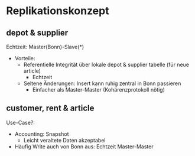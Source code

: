 # Replikationskonzept
## depot & supplier
Echtzeit: Master(Bonn)-Slave(*)
* Vorteile:
	- Referentielle Integrität über lokale depot & supplier tabelle (für neue article)
		* Echtzeit
	- Seltene Änderungen: Insert kann ruhig zentral in Bonn passieren
		* Einfacher als Master-Master (Kohärenzprotokoll nötig)
## customer, rent & article
Use-Case?:
* Accounting: Snapshot
	- Leicht veraltete Daten akzeptabel
* Häufig Write auch von Bonn aus: Echtzeit Master-Master
